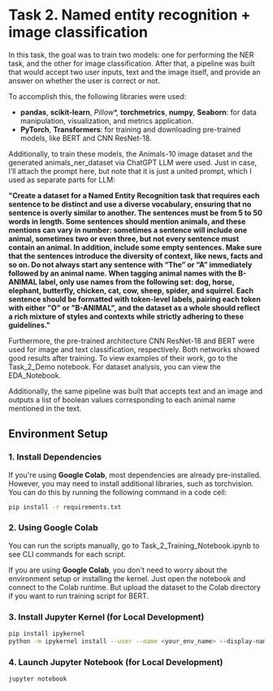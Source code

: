 # Task 2. Named entity recognition + image classification

In this task, the goal was to train two models: one for performing the NER task, and the other for image classification. After that, a pipeline was built that would accept two user inputs, text and the image itself, and provide an answer on whether the user is correct or not.

To accomplish this, the following libraries were used:
- **pandas**, **scikit-learn**, *Pillow**, **torchmetrics**, **numpy**, **Seaborn**: for data manipulation, visualization, and metrics application.
- **PyTorch**, **Transformers**: for training and downloading pre-trained models, like BERT and CNN ResNet-18.


Additionally, to train these models, the Animals-10 image dataset and the generated animals_ner_dataset via ChatGPT LLM were used. Just in case, I’ll attach the prompt here, but note that it is just a united prompt, which I used as separate parts for LLM:

**"Create a dataset for a Named Entity Recognition task that requires each sentence to be distinct and use a diverse vocabulary, ensuring that no sentence is overly similar to another. The sentences must be from 5 to 50 words in length. Some sentences should mention animals, and these mentions can vary in number: sometimes a sentence will include one animal, sometimes two or even three, but not every sentence must contain an animal. In addition, include some empty sentences. Make sure that the sentences introduce the diversity of context, like news, facts and so on. Do not always start any sentence with “The” or “A” immediately followed by an animal name. When tagging animal names with the B-ANIMAL label, only use names from the following set: dog, horse, elephant, butterfly, chicken, cat, cow, sheep, spider, and squirrel. Each sentence should be formatted with token-level labels, pairing each token with either "O" or "B-ANIMAL", and the dataset as a whole should reflect a rich mixture of styles and contexts while strictly adhering to these guidelines."**

Furthermore, the pre-trained architecture CNN ResNet-18 and BERT were used for image and text classification, respectively. Both networks showed good results after training. To view examples of their work, go to the Task_2_Demo notebook. For dataset analysis, you can view the EDA_Notebook.

Additionally, the same pipeline was built that accepts text and an image and outputs a list of boolean values corresponding to each animal name mentioned in the text.

## Environment Setup

### 1. Install Dependencies

If you're using **Google Colab**, most dependencies are already pre-installed. However, you may need to install additional libraries, such as torchvision. You can do this by running the following command in a code cell:

```bash
pip install -r requirements.txt
```
### 2. Using Google Colab

You can run the scripts manually, go to Task_2_Training_Notebook.ipynb to see CLI commands for each script.

If you are using **Google Colab**, you don't need to worry about the environment setup or installing the kernel. Just open the notebook and connect to the Colab runtime. But upload the dataset to the Colab directory if you want to run training script for BERT.

### 3. Install Jupyter Kernel (for Local Development)
```bash
pip install ipykernel
python -m ipykernel install --user --name <your_env_name> --display-name "Python (<your_env_name>)"
```

### 4. Launch Jupyter Notebook (for Local Development)

```bash
jupyter notebook
```

